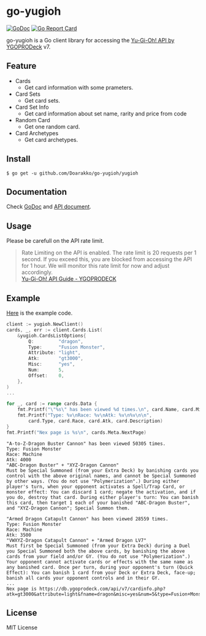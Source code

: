 # go-yugioh

[![GoDoc](https://godoc.org/github.com/Doarakko/go-yugioh?status.svg)](https://pkg.go.dev/github.com/Doarakko/go-yugioh/yugioh)
[![Go Report Card](https://goreportcard.com/badge/github.com/Doarakko/go-yugioh)](https://goreportcard.com/report/github.com/Doarakko/go-yugioh)

go-yugioh is a Go client library for accessing the [Yu-Gi-Oh! API by YGOPRODeck](https://db.ygoprodeck.com/api-guide/) v7.

## Feature

- Cards
  - Get card information with some prameters.
- Card Sets
  - Get card sets.
- Card Set Info
  - Get card information about set name, rarity and price from code
- Random Card
  - Get one random card.
- Card Archetypes
  - Get card archetypes.

## Install

```
$ go get -u github.com/Doarakko/go-yugioh/yugioh
```

## Documentation

Check [GoDoc](https://pkg.go.dev/github.com/Doarakko/go-yugioh/yugioh) and [API document](https://db.ygoprodeck.com/api-guide/).

## Usage

Please be carefull on the API rate limit.

> Rate Limiting on the API is enabled. The rate limit is 20 requests per 1 second. If you exceed this, you are blocked from accessing the API for 1 hour. We will monitor this rate limit for now and adjust accordingly.  
> [Yu-Gi-Oh! API Guide - YGOPRODECK](https://db.ygoprodeck.com/api-guide/)

## Example

[Here](https://github.com/Doarakko/go-yugioh/tree/master/example) is the example code.

```go
client := yugioh.NewClient()
cards, _, err := client.Cards.List(
	&yugioh.CardsListOptions{
		Q:         "dragon",
		Type:      "Fusion Monster",
		Attribute: "light",
		Atk:       "gt3000",
		Misc:      "yes",
		Num:       5,
		Offset:    0,
	},
)
...

for _, card := range cards.Data {
	fmt.Printf("\"%s\" has been viewed %d times.\n", card.Name, card.Misc[0].Views)
	fmt.Printf("Type: %v\nRace: %v\nAtk: %v\n%v\n\n",
		card.Type, card.Race, card.Atk, card.Description)
}
fmt.Printf("Nex page is %s\n", cards.Meta.NextPage)
```

```
"A-to-Z-Dragon Buster Cannon" has been viewed 50305 times.
Type: Fusion Monster
Race: Machine
Atk: 4000
"ABC-Dragon Buster" + "XYZ-Dragon Cannon"
Must be Special Summoned (from your Extra Deck) by banishing cards you control with the above original names, and cannot be Special Summoned by other ways. (You do not use "Polymerization".) During either player's turn, when your opponent activates a Spell/Trap Card, or monster effect: You can discard 1 card; negate the activation, and if you do, destroy that card. During either player's turn: You can banish this card, then target 1 each of your banished "ABC-Dragon Buster", and "XYZ-Dragon Cannon"; Special Summon them.

"Armed Dragon Catapult Cannon" has been viewed 28559 times.
Type: Fusion Monster
Race: Machine
Atk: 3500
"VWXYZ-Dragon Catapult Cannon" + "Armed Dragon LV7"
Must first be Special Summoned (from your Extra Deck) during a Duel you Special Summoned both the above cards, by banishing the above cards from your field and/or GY. (You do not use "Polymerization".) Your opponent cannot activate cards or effects with the same name as any banished card. Once per turn, during your opponent's turn (Quick Effect): You can banish 1 card from your Deck or Extra Deck, face-up; banish all cards your opponent controls and in their GY.
...
Nex page is https://db.ygoprodeck.com/api/v7/cardinfo.php?atk=gt3000&attribute=light&fname=dragon&misc=yes&num=5&type=Fusion+Monster&offset=5
```

## License

MIT License
